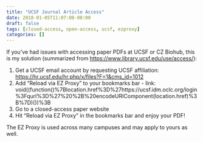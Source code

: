 ```yaml
---
title: "UCSF Journal Article Access"
date: 2018-01-05T11:07:08-08:00
draft: false
tags: [closed-access, open-access, ucsf, ezproxy]
categories: []
---
```



If you’ve had issues with accessing paper PDFs at UCSF or CZ Biohub, this is my solution (summarized from https://www.library.ucsf.edu/use/access/):

1. Get a UCSF email account by requesting UCSF affiliation: https://hr.ucsf.edu/hr.php/x/files?F=1&cms_id=1012
2. Add “Reload via EZ Proxy” to your bookmarks bar - link: void((function()%7Blocation.href%3D%27https://ucsf.idm.oclc.org/login%3Fqurl%3D%27%20%2B%20encodeURIComponent(location.href)%3B%7D)())%3B
3. Go to a closed-access paper website
4. Hit “Reload via EZ Proxy” in the bookmarks bar and enjoy your PDF!

The EZ Proxy is used across many campuses and may apply to yours as well.